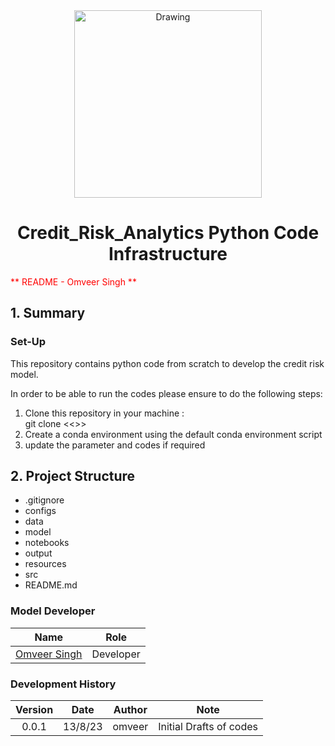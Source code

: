 <div align = "center">
<img scr="https://www.google.com/url?sa=i&url=https%3A%2F%2Fwww.datacamp.com%2Fcourses%2Fcredit-risk-modeling-in-python&psig=AOvVaw08vFHzoJno-I9Y51az3Kup&ust=1692015615613000&source=images&cd=vfe&opi=89978449&ved=0CBEQjRxqFwoTCLjuvcDP2YADFQAAAAAdAAAAABAK" alt="Drawing" width="300"/>
</div>

<center><h1> Credit_Risk_Analytics Python Code Infrastructure </h1></center>

<span style="color:red">** README - Omveer Singh **</span>

## 1. Summary
### Set-Up
This repository contains python code from scratch to develop the credit risk model.

In order to be able to run the codes please ensure to do the following steps:
1. Clone this repository in your machine :<br/> git clone <<<url>>> </br>
2. Create a conda environment using the default conda environment script
3. update the parameter and codes if required

## 2. Project Structure

- .gitignore
- configs
- data
- model
- notebooks
- output
- resources
- src
- README.md


<!-- #endregion -->

### Model Developer
|Name						|Role	   |
|:---------------------------------------------:|:--------:|
| [Omveer Singh](mailto:omveer3.singh@gmail.com)| Developer|


### Development History
|Version | Date  | Author |Note			            |
|:------:|:-----:|:------:|:-------------------------------:|
|0.0.1   |13/8/23|omveer  | Initial Drafts of codes         |